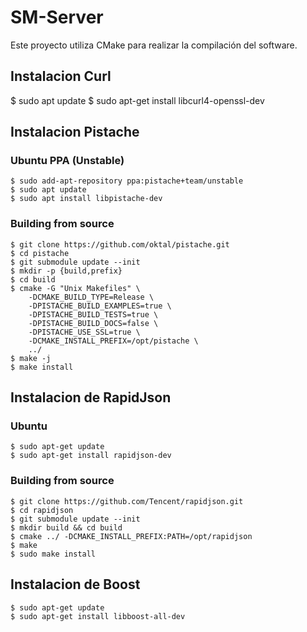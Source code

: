 # SM-Server

Este proyecto utiliza CMake para realizar la compilación del software.

## Instalacion Curl
$ sudo apt update
$ sudo apt-get install libcurl4-openssl-dev

## Instalacion Pistache

### Ubuntu PPA (Unstable)

```console
$ sudo add-apt-repository ppa:pistache+team/unstable
$ sudo apt update
$ sudo apt install libpistache-dev
```

### Building from source

```console
$ git clone https://github.com/oktal/pistache.git
$ cd pistache
$ git submodule update --init
$ mkdir -p {build,prefix}
$ cd build
$ cmake -G "Unix Makefiles" \
    -DCMAKE_BUILD_TYPE=Release \
    -DPISTACHE_BUILD_EXAMPLES=true \
    -DPISTACHE_BUILD_TESTS=true \
    -DPISTACHE_BUILD_DOCS=false \
    -DPISTACHE_USE_SSL=true \
    -DCMAKE_INSTALL_PREFIX=/opt/pistache \
    ../
$ make -j
$ make install
```

## Instalacion de RapidJson

### Ubuntu

```console
$ sudo apt-get update
$ sudo apt-get install rapidjson-dev
```

### Building from source

```console
$ git clone https://github.com/Tencent/rapidjson.git
$ cd rapidjson
$ git submodule update --init
$ mkdir build && cd build
$ cmake ../ -DCMAKE_INSTALL_PREFIX:PATH=/opt/rapidjson
$ make
$ sudo make install
```

## Instalacion de Boost

```console
$ sudo apt-get update
$ sudo apt-get install libboost-all-dev
```